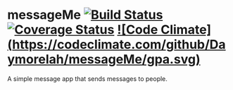 
# messageMe [![Build Status](https://travis-ci.org/Daymorelah/messageMe.svg?branch=test)](https://travis-ci.org/Daymorelah/messageMe)    [![Coverage Status](https://coveralls.io/repos/github/Daymorelah/messageMe/badge.svg?branch=test)](https://coveralls.io/github/Daymorelah/messageMe?branch=test) [![Code Climate] (https://codeclimate.com/github/Daymorelah/messageMe/gpa.svg)](https://codeclimate.com/github/Daymorelah/messageMe)
A simple message app that sends messages to people. 
